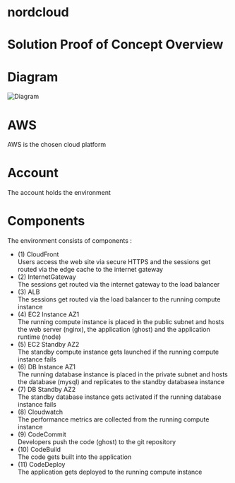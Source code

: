 # nordcloud

# Solution Proof of Concept Overview

# Diagram
![Diagram](https://github.com/adob71/nordcloud/blob/main/diagram.png)

# AWS  
AWS is the chosen cloud platform
# Account  
The account holds the environment
# Components  
The environment consists of components : 
* (1) CloudFront  
Users access the web site via secure HTTPS and the sessions get routed via the edge cache to the internet gateway
* (2) InternetGateway  
The sessions get routed via the internet gateway to the load balancer
* (3) ALB  
The sessions get routed via the load balancer to the running compute instance
* (4) EC2 Instance AZ1  
The running compute instance is placed in the public subnet and hosts the web server (nginx), the application (ghost) and the application runtime (node)
* (5) EC2 Standby AZ2  
The standby compute instance gets launched if the running compute instance fails
* (6) DB Instance AZ1  
The running database instance is placed in the private subnet and hosts the database (mysql) and replicates to the standby databasea instance
* (7) DB Standby AZ2  
The standby database instance gets activated if the running database instance fails
* (8) Cloudwatch  
The performance metrics are collected from the running compute instance
* (9) CodeCommit  
Developers push the code (ghost) to the git repository 
* (10) CodeBuild  
The code gets built into the application
* (11) CodeDeploy  
The application gets deployed to the running compute instance
